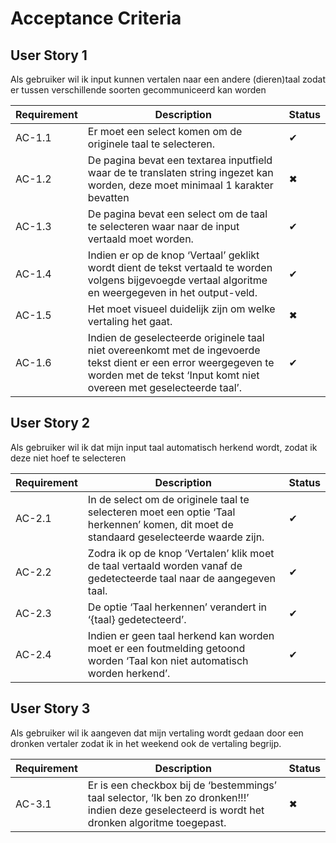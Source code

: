 # Acceptance Criteria

## User Story 1
Als gebruiker wil ik input kunnen vertalen naar een andere (dieren)taal zodat er tussen
verschillende soorten gecommuniceerd kan worden

| **Requirement** | **Description**                       | **Status** |
|-----------------------|---------------------------------------|------------|
| AC-1.1 | Er moet een select komen om de originele taal te selecteren.| ✔ |
| AC-1.2 | De pagina bevat een textarea inputfield waar de te translaten string ingezet kan worden, deze moet minimaal 1 karakter bevatten | ✖ |
| AC-1.3 | De pagina bevat een select om de taal te selecteren waar naar de input vertaald moet worden. | ✔ |
| AC-1.4 | Indien er op de knop ‘Vertaal’ geklikt wordt dient de tekst vertaald te worden volgens bijgevoegde vertaal algoritme en weergegeven in het output-veld. | ✔ |
| AC-1.5 | Het moet visueel duidelijk zijn om welke vertaling het gaat. | ✖ |
| AC-1.6 | Indien de geselecteerde originele taal niet overeenkomt met de ingevoerde tekst dient er een error weergegeven te worden met de tekst ‘Input komt niet overeen met geselecteerde taal’. | ✔ |

## User Story 2
Als gebruiker wil ik dat mijn input taal automatisch herkend wordt, zodat ik deze niet
hoef te selecteren

| **Requirement** | **Description**                       | **Status** |
|-----------------------|---------------------------------------|------------|
| AC-2.1 | In de select om de originele taal te selecteren moet een optie ‘Taal herkennen’ komen, dit moet de standaard geselecteerde waarde zijn.| ✔ |
| AC-2.2 | Zodra ik op de knop ‘Vertalen’ klik moet de taal vertaald worden vanaf de gedetecteerde taal naar de aangegeven taal. | ✔ |
| AC-2.3 | De optie ‘Taal herkennen’ verandert in ‘{taal} gedetecteerd’. | ✔ |
| AC-2.4 | Indien er geen taal herkend kan worden moet er een foutmelding getoond worden ‘Taal kon niet automatisch worden herkend’. | ✔ |

## User Story 3
Als gebruiker wil ik aangeven dat mijn vertaling wordt gedaan door een dronken vertaler zodat ik in het weekend ook de vertaling begrijp.

| **Requirement** | **Description**                       | **Status** |
|-----------------------|---------------------------------------|------------|
| AC-3.1 | Er is een checkbox bij de ‘bestemmings’ taal selector, ‘Ik ben zo dronken!!!’ indien deze geselecteerd is wordt het dronken algoritme toegepast. | ✖ |



